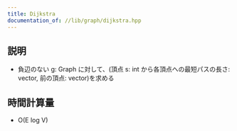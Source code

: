 ```yaml
---
title: Dijkstra
documentation_of: //lib/graph/dijkstra.hpp
---
```


## 説明
- 負辺のない g: Graph に対して、(頂点 s: int から各頂点への最短パスの長さ: vector<length>, 前の頂点: vector<int>)を求める

## 時間計算量
- O(E log V)
